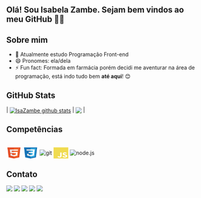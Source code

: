 ## Olá! Sou Isabela Zambe. Sejam bem vindos ao meu GitHub 👋💖

<h2>Sobre mim</h2>

- 🌱 Atualmente estudo Programação Front-end
- 😄 Pronomes: ela/dela
- ⚡ Fun fact: Formada em farmácia porém decidi me aventurar na área de programação, está indo tudo bem **até aqui**! 😊


<h2>GitHub Stats</h2>

  | <a href="https://github.com/IsaZambe/github-readme-stats"><img align="center" src="https://github-readme-stats.vercel.app/api?username=IsaZambe&show_icons=true&include_all_commits=true&theme=transparent&hide_border=true" alt="IsaZambe github stats" /></a> | <a href="https://github.com/IsaZambe/github-readme-stats"><img align="center" src="https://github-readme-stats.vercel.app/api/top-langs/?username=IsaZambe&layout=compact&theme=transparent&hide_border=true" /></a> |


<h2>Competências</h2>

<div style="display: inline_block"><br>
  <img align="center" alt="HTML" height="30" width="40" src="https://raw.githubusercontent.com/devicons/devicon/master/icons/html5/html5-original.svg">
  <img align="center" alt="CSS" height="30" width="40" src="https://raw.githubusercontent.com/devicons/devicon/master/icons/css3/css3-original.svg">
  <img align="center" alt="git" height="30" width="40" src="https://cdn.jsdelivr.net/gh/devicons/devicon@latest/icons/git/git-original.svg">
  <img align="center" alt="Js" height="30" width="40" src="https://raw.githubusercontent.com/devicons/devicon/master/icons/javascript/javascript-plain.svg">
  <img align="center" alt="node.js" height="30" width="40" src="https://cdn.jsdelivr.net/gh/devicons/devicon@latest/icons/nodejs/nodejs-original-wordmark.svg">
          

</div>

<h2>Contato</h2>

<div> 
  <a href="http://isabela.zambe.com.br" target="_blank"><img src="https://img.shields.io/badge/website-000000?style=for-the-badge&logo=About.me&logoColor=white"></a>
  <a href = "mailto:isabela@zambe.com.br"><img src="https://img.shields.io/badge/-Gmail-%23333?style=for-the-badge&logo=gmail&logoColor=white" target="_blank"></a>
  <a href="https://instagram.com/iszambe" target="_blank"><img src="https://img.shields.io/badge/-Instagram-%23E4405F?style=for-the-badge&logo=instagram&logoColor=white" target="_blank"></a>
  <a href="https://www.linkedin.com/in/isabelazambe" target="_blank"><img src="https://img.shields.io/badge/-LinkedIn-%230077B5?style=for-the-badge&logo=linkedin&logoColor=white" target="_blank"></a> 
  <a href = "https://api.whatsapp.com/send/?phone=5527999261141&text&type=phone_number&app_absent=0"><img src="https://img.shields.io/badge/WhatsApp-25D366?style=for-the-badge&logo=whatsapp&logoColor=white"></a>
  
</div>


